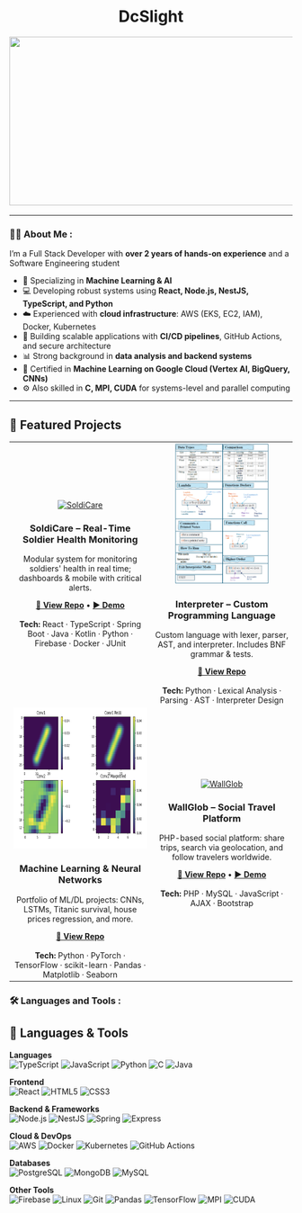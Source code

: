 <div id="header" align="center">
  <h1>
    DcSlight
  
  </h1>
</div>
<div align="center">
  <img src="https://media.giphy.com/media/dWesBcTLavkZuG35MI/giphy.gif" width="600" height="300"/>
</div>

---

### :woman_technologist: About Me :
I’m a Full Stack Developer with **over 2 years of hands-on experience** and a Software Engineering student 

- 🧠 Specializing in **Machine Learning & AI**  
- 💻 Developing robust systems using **React, Node.js, NestJS, TypeScript, and Python**  
- ☁️ Experienced with **cloud infrastructure**: AWS (EKS, EC2, IAM), Docker, Kubernetes  
- 🔁 Building scalable applications with **CI/CD pipelines**, GitHub Actions, and secure architecture  
- 📊 Strong background in **data analysis and backend systems**  
- 🧪 Certified in **Machine Learning on Google Cloud (Vertex AI, BigQuery, CNNs)**  
- ⚙️ Also skilled in **C, MPI, CUDA** for systems-level and parallel computing
---

## 🚀 Featured Projects

<table>
  <tr>
    <td align="center" width="50%">
      <a href="https://github.com/DcSlight/Soldicare">
        <img src="https://img.youtube.com/vi/EvG0k-AL1xk/0.jpg" alt="SoldiCare" height="250">
      </a>
      <h3>SoldiCare – Real-Time Soldier Health Monitoring</h3>
      <p>Modular system for monitoring soldiers' health in real time; dashboards & mobile with critical alerts.</p>
      <a href="https://github.com/DcSlight/Soldicare"><b>🔗 View Repo</b></a> •
      <a href="https://www.youtube.com/watch?v=EvG0k-AL1xk"><b>▶ Demo</b></a>
      <br><br>
      <b>Tech:</b> React · TypeScript · Spring Boot · Java · Kotlin · Python · Firebase · Docker · JUnit
    </td>
    <td align="center" width="50%">
      <a href="https://github.com/DcSlight/Interpreter">
        <img src="https://raw.githubusercontent.com/DcSlight/Interpreter/prod/assets/cheatsheet.png" alt="Interpreter" height="250">
      </a>
      <h3>Interpreter – Custom Programming Language</h3>
      <p>Custom language with lexer, parser, AST, and interpreter. Includes BNF grammar & tests.</p>
      <a href="https://github.com/DcSlight/Interpreter"><b>🔗 View Repo</b></a>
      <br><br>
      <b>Tech:</b> Python · Lexical Analysis · Parsing · AST · Interpreter Design
    </td>
  </tr>
  <tr>
    <td align="center" width="50%">
      <a href="https://github.com/DcSlight/ml-dl-projects">
        <img src="https://raw.githubusercontent.com/DcSlight/ml-dl-projects/main/Convolution/images/channel.png" alt="ML & DL" height="250">
      </a>
      <h3>Machine Learning & Neural Networks</h3>
      <p>Portfolio of ML/DL projects: CNNs, LSTMs, Titanic survival, house prices regression, and more.</p>
      <a href="https://github.com/DcSlight/ml-dl-projects"><b>🔗 View Repo</b></a>
      <br><br>
      <b>Tech:</b> Python · PyTorch · TensorFlow · scikit-learn · Pandas · Matplotlib · Seaborn
    </td>
    <td align="center" width="50%">
      <a href="https://github.com/DcSlight/WallGlob">
        <img src="https://img.youtube.com/vi/3CqfRD3DkAs/0.jpg" alt="WallGlob" height="250">
      </a>
      <h3>WallGlob – Social Travel Platform</h3>
      <p>PHP-based social platform: share trips, search via geolocation, and follow travelers worldwide.</p>
      <a href="https://github.com/DcSlight/WallGlob"><b>🔗 View Repo</b></a> •
      <a href="https://www.youtube.com/watch?v=3CqfRD3DkAs"><b>▶ Demo</b></a>
      <br><br>
      <b>Tech:</b> PHP · MySQL · JavaScript · AJAX · Bootstrap
    </td>
  </tr>
</table>



### :hammer_and_wrench: Languages and Tools :
## 🧰 Languages & Tools

**Languages**  
![TypeScript](https://img.shields.io/badge/-TypeScript-007ACC?style=flat&logo=typescript&logoColor=white)
![JavaScript](https://img.shields.io/badge/-JavaScript-F7DF1E?style=flat&logo=javascript&logoColor=black)
![Python](https://img.shields.io/badge/-Python-3776AB?style=flat&logo=python&logoColor=white)
![C](https://img.shields.io/badge/-C-00599C?style=flat&logo=c&logoColor=white)
![Java](https://img.shields.io/badge/-Java-007396?style=flat&logo=java&logoColor=white)

**Frontend**  
![React](https://img.shields.io/badge/-React-61DAFB?style=flat&logo=react&logoColor=black)
![HTML5](https://img.shields.io/badge/-HTML5-E34F26?style=flat&logo=html5&logoColor=white)
![CSS3](https://img.shields.io/badge/-CSS3-1572B6?style=flat&logo=css3&logoColor=white)

**Backend & Frameworks**  
![Node.js](https://img.shields.io/badge/-Node.js-339933?style=flat&logo=node.js&logoColor=white)
![NestJS](https://img.shields.io/badge/-NestJS-E0234E?style=flat&logo=nestjs&logoColor=white)
![Spring](https://img.shields.io/badge/-Spring-6DB33F?style=flat&logo=spring&logoColor=white)
![Express](https://img.shields.io/badge/-Express-000000?style=flat&logo=express&logoColor=white)

**Cloud & DevOps**  
![AWS](https://img.shields.io/badge/-AWS-232F3E?style=flat&logo=amazon-aws&logoColor=white)
![Docker](https://img.shields.io/badge/-Docker-2496ED?style=flat&logo=docker&logoColor=white)
![Kubernetes](https://img.shields.io/badge/-Kubernetes-326CE5?style=flat&logo=kubernetes&logoColor=white)
![GitHub Actions](https://img.shields.io/badge/-GitHub_Actions-2088FF?style=flat&logo=github-actions&logoColor=white)

**Databases**  
![PostgreSQL](https://img.shields.io/badge/-PostgreSQL-336791?style=flat&logo=postgresql&logoColor=white)
![MongoDB](https://img.shields.io/badge/-MongoDB-47A248?style=flat&logo=mongodb&logoColor=white)
![MySQL](https://img.shields.io/badge/-MySQL-4479A1?style=flat&logo=mysql&logoColor=white)

**Other Tools**  
![Firebase](https://img.shields.io/badge/-Firebase-FFCA28?style=flat&logo=firebase&logoColor=black)
![Linux](https://img.shields.io/badge/-Linux-FCC624?style=flat&logo=linux&logoColor=black)
![Git](https://img.shields.io/badge/-Git-F05032?style=flat&logo=git&logoColor=white)
![Pandas](https://img.shields.io/badge/-Pandas-150458?style=flat&logo=pandas&logoColor=white)
![TensorFlow](https://img.shields.io/badge/-TensorFlow-FF6F00?style=flat&logo=tensorflow&logoColor=white)
![MPI](https://img.shields.io/badge/-MPI-0047AB?style=flat&logo=gnu&logoColor=white)
![CUDA](https://img.shields.io/badge/-CUDA-76B900?style=flat&logo=nvidia&logoColor=white)





